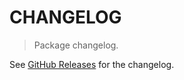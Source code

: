 # CHANGELOG

> Package changelog.

See [GitHub Releases](https://github.com/stdlib-js/random-iter-minstd/releases) for the changelog.